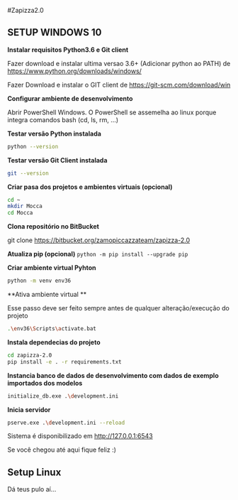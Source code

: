 #Zapizza2.0

SETUP WINDOWS 10
--

**Instalar requisitos Python3.6 e Git client**

Fazer download  e instalar ultima versao 3.6+ (Adicionar python ao PATH) de https://www.python.org/downloads/windows/

Fazer Download e instalar o GIT client de https://git-scm.com/download/win

**Configurar ambiente de desenvolvimento** 

Abrir PowerShell Windows. O PowerShell se assemelha ao linux porque integra comandos bash (cd, ls, rm, ...)

**Testar versão Python instalada**
```bash
python --version
```

**Testar versão Git Client instalada**
```bash
git --version
```

**Criar pasa dos projetos e ambientes virtuais (opcional)**
```bash
cd ~
mkdir Mocca
cd Mocca
```

**Clona repositório no BitBucket**

git clone https://bitbucket.org/zamopiccazzateam/zapizza-2.0

**Atualiza pip (opcional)**
`python -m pip install --upgrade pip`

**Criar ambiente virtual Pyhton**
```bash
python -m venv env36
```

**Ativa ambiente virtual **

Esse passo deve ser feito sempre antes de qualquer alteração/execução do projeto
```bash
.\env36\Scripts\activate.bat
```

**Instala dependecias do projeto**
```bash
cd zapizza-2.0
pip install -e . -r requirements.txt
```

**Instancia banco de dados de desenvolvimento com dados de exemplo importados dos modelos**
```bash
initialize_db.exe .\development.ini
```

**Inicia servidor**
```bash
pserve.exe .\development.ini --reload
```

Sistema é disponibilizado em http://127.0.0.1:6543

Se você chegou até aqui fique feliz :)


Setup Linux
-----------------

Dá teus pulo aí...

